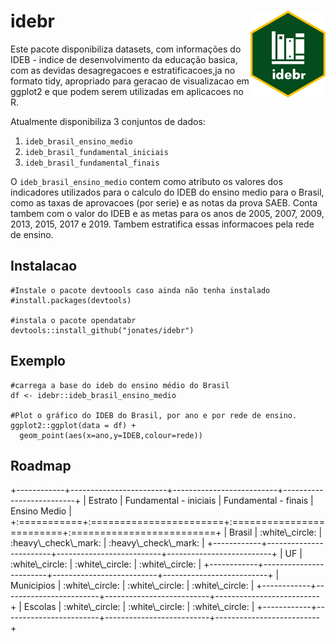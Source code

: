 # idebr <a href='https://curso-r.github.io/idebr'><img src="https://github.com/jonates/images/blob/master/hex_stickers/idebr.png?raw=true" align="right" width="120.216" height="139"/></a>

Este pacote disponibiliza datasets, com informações do IDEB - indice de desenvolvimento da educação basica, com as devidas desagregacoes e estratificacoes,ja no formato tidy, apropriado para geracao de visualizacao em ggplot2 e que podem serem utilizadas em aplicacoes no R.

Atualmente disponibiliza 3 conjuntos de dados:

1.  `ideb_brasil_ensino_medio`
2.  `ideb_brasil_fundamental_iniciais`
3.  `ideb_brasil_fundamental_finais`

O `ideb_brasil_ensino_medio` contem como atributo os valores dos indicadores utilizados para o calculo do IDEB do ensino medio para o Brasil, como as taxas de aprovacoes (por serie) e as notas da prova SAEB. Conta tambem com o valor do IDEB e as metas para os anos de 2005, 2007, 2009, 2013, 2015, 2017 e 2019. Tambem estratifica essas informacoes pela rede de ensino.

## Instalacao

``` {.r}
#Instale o pacote devtoools caso ainda não tenha instalado
#install.packages(devtools)

#instala o pacote opendatabr
devtools::install_github("jonates/idebr")
```

## Exemplo

``` {.r}
#carrega a base do ideb do ensino médio do Brasil
df <- idebr::ideb_brasil_ensino_medio

#Plot o gráfico do IDEB do Brasil, por ano e por rede de ensino.
ggplot2::ggplot(data = df) +
  geom_point(aes(x=ano,y=IDEB,colour=rede))
```

## Roadmap

+------------+------------------------+--------------------------+--------------------------+
| Estrato    | Fundamental - iniciais | Fundamental - finais     | Ensino Medio             |
+:===========+:=======================+:=========================+:=========================+
| Brasil     | :white\\\_circle:      | :heavy\\\_check\\\_mark: | :heavy\\\_check\\\_mark: |
+------------+------------------------+--------------------------+--------------------------+
| UF         | :white\\\_circle:      | :white\\\_circle:        | :white\\\_circle:        |
+------------+------------------------+--------------------------+--------------------------+
| Municipios | :white\\\_circle:      | :white\\\_circle:        | :white\\\_circle:        |
+------------+------------------------+--------------------------+--------------------------+
| Escolas    | :white\\\_circle:      | :white\\\_circle:        | :white\\\_circle:        |
+------------+------------------------+--------------------------+--------------------------+
